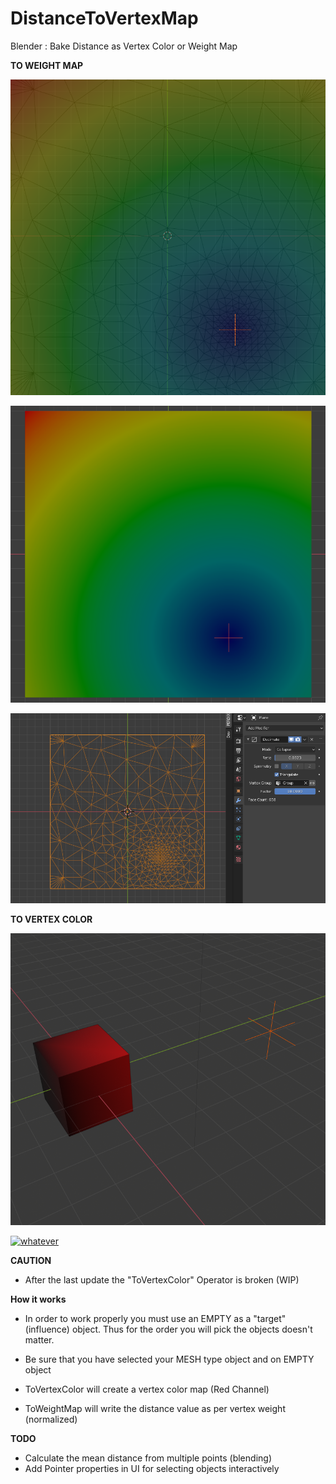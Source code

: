 # DistanceToVertexMap
Blender : Bake Distance as Vertex Color or Weight Map

**TO WEIGHT MAP**

![alt text](https://github.com/cnisidis/DistanceToVertexMap/blob/master/preview_image_02.png?raw=true)

![alt text](https://github.com/cnisidis/DistanceToVertexMap/blob/master/preview_image_01.png?raw=true)

![alt text](https://github.com/cnisidis/DistanceToVertexMap/blob/master/preview_image_03.png?raw=true)

**TO VERTEX COLOR**

![alt text](https://github.com/cnisidis/DistanceToVertexMap/blob/master/preview_image.png?raw=true)

[![whatever](https://img.youtube.com/vi/B6kxMKF8gWA/0.jpg)](https://www.youtube.com/watch?v=B6kxMKF8gWA)

**CAUTION**
- After the last update the "ToVertexColor" Operator is broken (WIP)

**How it works**

- In order to work properly you must use an EMPTY as a "target" (influence) object. Thus for the order you will pick the objects doesn't matter.

- Be sure that you have selected your MESH type object and on EMPTY object

- ToVertexColor will create a vertex color map (Red Channel)

- ToWeightMap will write the distance value as per vertex weight (normalized)


**TODO**

- Calculate the mean distance from multiple points (blending)
- Add Pointer properties in UI for selecting objects interactively







